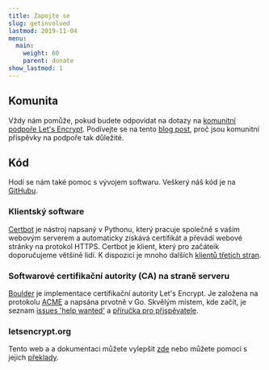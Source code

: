 ```yaml
---
title: Zapojte se
slug: getinvolved
lastmod: 2019-11-04
menu:
  main:
    weight: 60
    parent: donate
show_lastmod: 1
---
```



## Komunita

Vždy nám pomůže, pokud budete odpovídat na dotazy na [komunitní podpoře Let's Encrypt](https://community.letsencrypt.org/). Podívejte se na tento [blog post](/2015/08/13/lets-encrypt-community-support.html), proč jsou komunitní příspěvky na podpoře tak důležité.

## Kód

Hodí se nám také pomoc s vývojem softwaru. Veškerý náš kód je na [GitHubu](https://github.com/letsencrypt/).

### Klientský software

[Certbot](https://github.com/certbot/certbot) je nástroj napsaný v Pythonu, který pracuje společně s vaším webovým serverem a automaticky získává certifikát a převádí webové stránky na protokol HTTPS. Certbot je klient, který pro začáteik doporučujeme většině lidí. K dispozici je mnoho dalších [klientů třetích stran](/docs/client-options).

### Softwarové certifikační autority (CA) na straně serveru

[Boulder](https://github.com/letsencrypt/boulder) je implementace certifikační autority Let's Encrypt. Je založena na protokolu [ACME](https://tools.ietf.org/html/rfc8555) a napsána prvotně v Go. Skvělým místem, kde začít, je seznam [issues 'help wanted'](https://github.com/letsencrypt/boulder/labels/help%20wanted) a [příručka pro přispěvatele](https://github.com/letsencrypt/boulder/blob/main/docs/CONTRIBUTING.md).

### letsencrypt.org

Tento web a a dokumentaci můžete vylepšit [zde](https://github.com/letsencrypt/website) nebo můžete pomoci s jejich [překlady](https://crowdin.com/project/lets-encrypt-website).
